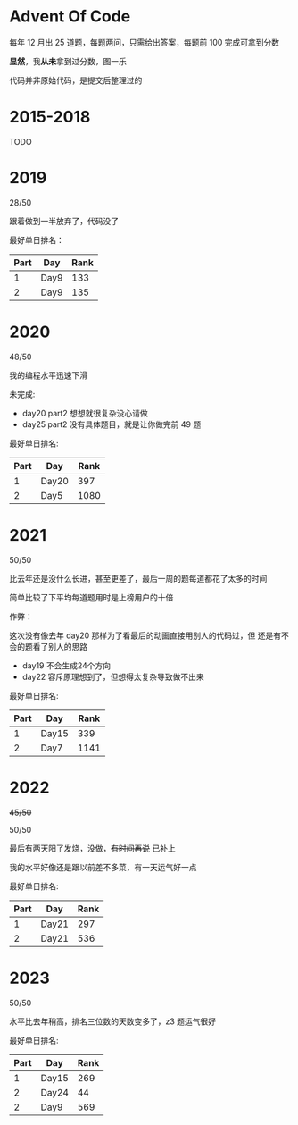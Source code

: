 # Advent Of Code

每年 12 月出 25 道题，每题两问，只需给出答案，每题前 100 完成可拿到分数

**显然**，我**从未**拿到过分数，图一乐

代码并非原始代码，是提交后整理过的

# 2015-2018

TODO

# 2019

28/50

跟着做到一半放弃了，代码没了

最好单日排名：

| Part | Day | Rank |
| --- | --- | ---|
| 1 | Day9 | 133 |
| 2 | Day9 | 135 |

# 2020

48/50

我的编程水平迅速下滑

未完成:

- day20 part2 想想就很复杂没心请做
- day25 part2 没有具体题目，就是让你做完前 49 题

最好单日排名:

| Part | Day | Rank |
| --- | --- | --- |
| 1 | Day20 | 397 |
| 2 | Day5 | 1080 |

# 2021

50/50

比去年还是没什么长进，甚至更差了，最后一周的题每道都花了太多的时间

简单比较了下平均每道题用时是上榜用户的十倍

作弊：

这次没有像去年 day20 那样为了看最后的动画直接用别人的代码过，但
还是有不会的题看了别人的思路

- day19 不会生成24个方向
- day22 容斥原理想到了，但想得太复杂导致做不出来

最好单日排名:

| Part | Day | Rank |
| --- | --- | --- |
| 1 | Day15 | 339 |
| 2 | Day7 | 1141 |

# 2022

~~45/50~~

50/50

最后有两天阳了发烧，没做，~~有时间再说~~ 已补上

我的水平好像还是跟以前差不多菜，有一天运气好一点

最好单日排名:

| Part | Day | Rank |
| --- | --- | --- |
| 1 | Day21 | 297 |
| 2 | Day21 | 536 |


# 2023

50/50

水平比去年稍高，排名三位数的天数变多了，z3 题运气很好

最好单日排名:

| Part | Day | Rank |
| --- | --- | --- |
| 1 | Day15 | 269 |
| 2 | Day24 | 44 |
| 2 | Day9 | 569 |


